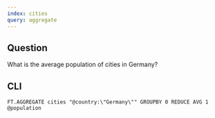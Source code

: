 ```yaml
---
index: cities
query: aggregate
---
```


## Question

What is the average population of cities in Germany?

## CLI

```
FT.AGGREGATE cities "@country:\"Germany\"" GROUPBY 0 REDUCE AVG 1 @population
```